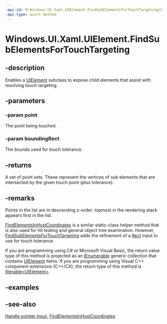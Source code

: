 ```yaml
---
-api-id: M:Windows.UI.Xaml.UIElement.FindSubElementsForTouchTargeting(Windows.Foundation.Point,Windows.Foundation.Rect)
-api-type: winrt method
---
```


<!-- Method syntax
virtual protected Windows.Foundation.Collections.IIterable<Windows.Foundation.Collections.IIterable<Windows.Foundation.Point>> FindSubElementsForTouchTargeting(Windows.Foundation.Point point, Windows.Foundation.Rect boundingRect)
-->

# Windows.UI.Xaml.UIElement.FindSubElementsForTouchTargeting

## -description
Enables a [UIElement](uielement.md) subclass to expose child elements that assist with resolving touch targeting.

## -parameters
### -param point
The point being touched.

### -param boundingRect
The bounds used for touch tolerance.

## -returns
A set of point sets. These represent the vertices of sub elements that are intersected by the given touch point (plus tolerance).

## -remarks
Points in the list are in descending z-order: topmost in the rendering stack appears first in the list.

[FindElementsInHostCoordinates](../windows.ui.xaml.media/visualtreehelper_findelementsinhostcoordinates_1478853318.md) is a similar static-class helper method that is also used for hit testing and general object tree examination. However, [FindSubElementsForTouchTargeting](uielement_findsubelementsfortouchtargeting_2073429826.md) adds the refinement of a [Rect](../windows.foundation/rect.md) input to use for touch tolerance.

If you are programming using C# or Microsoft Visual Basic, the return value type of this method is projected as an [IEnumerable](https://docs.microsoft.com/en-us/dotnet/api/system.collections.generic.ienumerable-1) generic collection that contains [UIElement](uielement.md) items. If you are programming using Visual C++ component extensions (C++/CX), the return type of this method is [IIterable&lt;UIElement&gt;](../windows.foundation.collections/iiterable_1.md).

## -examples

## -see-also
[Handle pointer input](https://docs.microsoft.com/windows/uwp/design/input/handle-pointer-input), [FindElementsInHostCoordinates](../windows.ui.xaml.media/visualtreehelper_findelementsinhostcoordinates.md)
